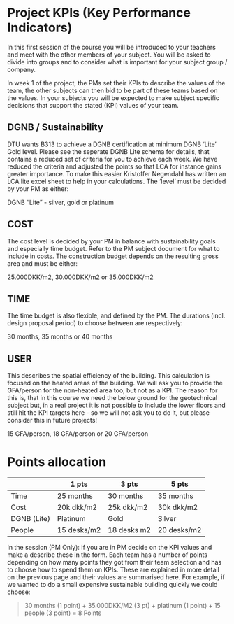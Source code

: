# Project KPIs (Key Performance Indicators)
In this first session of the course you will be introduced to your teachers and meet with the other members of your subject. You will be asked to divide into groups and to consider what is important for your subject group / company.  

In week 1 of the project, the PMs set their KPIs to describe the values of the team, the other subjects can then bid to be part of these teams based on the values. In your subjects you will be expected to make subject specific decisions that support the stated (KPI) values of your team. 

## DGNB / Sustainability 

DTU wants B313 to achieve a DGNB certification at minimum DGNB ‘Lite’ Gold level. Please see the seperate DGNB Lite schema for details, that contains a reduced set of criteria for you to achieve each week. We have reduced the criteria and adjusted the points so that LCA for instance gains greater importance. To make this easier Kristoffer Negendahl has written an LCA lite excel sheet to help in your calculations. The ‘level’ must be decided by your PM as either: 

DGNB “Lite” - silver, gold or platinum 

## COST 

The cost level is decided by your PM in balance with sustainability goals and especially time budget. Refer to the PM subject document for what to include in costs. The construction budget depends on the resulting gross area and must be either:  

25.000DKK/m2, 30.000DKK/m2 or 35.000DKK/m2 

## TIME 

The time budget is also flexible, and defined by the PM. The durations (incl. design proposal period) to choose between are respectively: 

30 months, 35 months or 40 months 

## USER 

This describes the spatial efficiency of the building. This calculation is focused on the heated areas of the building. We will ask you to provide the GFA/person for the non-heated area too, but not as a KPI. The reason for this is, that in this course we need the below ground for the geotechnical subject but, in a real project it is not possible to include the lower floors and still hit the KPI targets here - so we will not ask you to do it, but please consider this in future projects! 

15 GFA/person, 18 GFA/person or 20 GFA/person 

# Points allocation

|        | 1 pts | 3 pts | 5 pts |
|--------|----------|------|--------|
| Time   | 25 months | 30 months | 35 months |
| Cost   | 20k dkk/m2 | 25k dkk/m2| 30k dkk/m2 |
| DGNB (Lite)   | Platinum | Gold | Silver |
| People | 15 desks/m2       | 18 desks m2  | 20  desks/m2   |

In the session (PM Only): If you are in PM decide on the KPI values and make a describe these in the form. Each team has a number of points depending on how many points they got from their team selection and has to choose how to spend them on KPIs. These are explained in more detail on the previous page and their values are summarised here. For example, if we wanted to do a small expensive sustainable building quickly we could choose:
> 30 months (1 point) + 35.000DKK/M2 (3 pt) + platinum (1 point) + 15 people (3 point) = 8 Points
